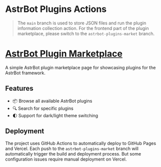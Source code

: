 # AstrBot Plugins Actions

> The `main` branch is used to store JSON files and run the plugin information collection action. For the frontend part of the plugin marketplace, please switch to the `astrbot-plugins-market` branch.

# [AstrBot Plugin Marketplace](https://plugins.astrbot.app/)

A simple AstrBot plugin marketplace page for showcasing plugins for the AstrBot framework.

## Features

* 📦 Browse all available AstrBot plugins
* 🔍 Search for specific plugins
* 🌓 Support for dark/light theme switching

## Deployment

The project uses GitHub Actions to automatically deploy to GitHub Pages and Vercel. Each push to the `astrbot-plugins-market` branch will automatically trigger the build and deployment process. But some configuration issues require manual deployment on Vercel.
